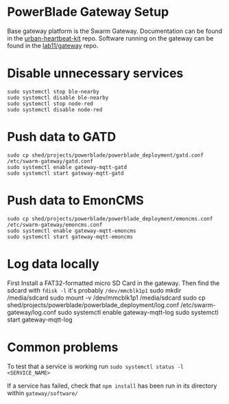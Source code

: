 PowerBlade Gateway Setup
========================

Base gateway platform is the Swarm Gateway. Documentation can be found in the
[urban-heartbeat-kit](https://github.com/terraswarm/urban-heartbeat-kit) repo.
Software running on the gateway can be found in the
[lab11/gateway](https://github.com/lab11/gateway) repo.

# Disable unnecessary services
    sudo systemctl stop ble-nearby
    sudo systemctl disable ble-nearby
    sudo systemctl stop node-red
    sudo systemctl disable node-red

# Push data to GATD
    sudo cp shed/projects/powerblade/powerblade_deployment/gatd.conf /etc/swarm-gateway/gatd.conf
    sudo systemctl enable gateway-mqtt-gatd
    sudo systemctl start gateway-mqtt-gatd

# Push data to EmonCMS
    sudo cp shed/projects/powerblade/powerblade_deployment/emoncms.conf /etc/swarm-gateway/emoncms.conf
    sudo systemctl enable gateway-mqtt-emoncms
    sudo systemctl start gateway-mqtt-emoncms

# Log data locally
First Install a FAT32-formatted micro SD Card in the gateway. Then find the
sdcard with `fdisk -l` it's probably `/dev/mmcblk1p1`
    sudo mkdir /media/sdcard
    sudo mount -v /dev/mmcblk1p1 /media/sdcard
    sudo cp shed/projects/powerblade/powerblade_deployment/log.conf /etc/swarm-gateway/log.conf
    sudo systemctl enable gateway-mqtt-log
    sudo systemctl start gateway-mqtt-log


# Common problems
To test that a service is working run `sudo systemctl status -l <SERVICE_NAME>`

If a service has failed, check that `npm install` has been run in its directory within `gateway/software/`

